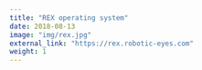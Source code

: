 ```yaml
---
title: "REX operating system"
date: 2018-08-13
image: "img/rex.jpg"
external_link: "https://rex.robotic-eyes.com"
weight: 1
---
```

